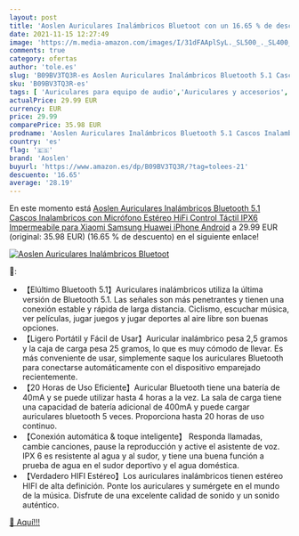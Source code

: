 ```yaml
---
layout: post
title: 'Aoslen Auriculares Inalámbricos Bluetoot con un 16.65 % de descuento'
date: 2021-11-15 12:27:49
image: 'https://m.media-amazon.com/images/I/31dFAAplSyL._SL500_._SL400_.jpg'
comments: true
category: ofertas
author: 'tole.es'
slug: 'B09BV3TQ3R-es Aoslen Auriculares Inalámbricos Bluetooth 5.1 Cascos...'
sku: 'B09BV3TQ3R-es'
tags: [ 'Auriculares para equipo de audio','Auriculares y accesorios','Electrónica','android','aoslen', ]
actualPrice: 29.99 EUR
currency: EUR
price: 29.99
comparePrice: 35.98 EUR
prodname: 'Aoslen Auriculares Inalámbricos Bluetooth 5.1 Cascos Inalambricos con Micrófono Estéreo HiFi Control Táctil IPX6 Impermeabile para Xiaomi Samsung Huawei iPhone Android'
country: 'es'
flag: '🇪🇸'
brand: 'Aoslen'
buyurl: 'https://www.amazon.es/dp/B09BV3TQ3R/?tag=tolees-21'
descuento: '16.65'
average: '28.19'
---
```


En este momento está [Aoslen Auriculares Inalámbricos Bluetooth 5.1 Cascos Inalambricos con Micrófono Estéreo HiFi Control Táctil IPX6 Impermeabile para Xiaomi Samsung Huawei iPhone Android](https://www.amazon.es/dp/B09BV3TQ3R/?tag=tolees-21) a 29.99 EUR (original: 35.98 EUR) (16.65 %  de descuento) en el siguiente enlace!

[![Aoslen Auriculares Inalámbricos Bluetoot](https://m.media-amazon.com/images/I/31dFAAplSyL._SL500_._SL400_.jpg)](https://www.amazon.es/dp/B09BV3TQ3R/?tag=tolees-21)

🔎:

- 【Elúltimo Bluetooth 5.1】Auriculares inalámbricos utiliza la última versión de Bluetooth 5.1. Las señales son más penetrantes y tienen una conexión estable y rápida de larga distancia. Ciclismo, escuchar música, ver películas, jugar juegos y jugar deportes al aire libre son buenas opciones.
- 【Ligero Portátil y Fácil de Usar】Auricular inalámbrico pesa 2,5 gramos y la caja de carga pesa 25 gramos, lo que es muy cómodo de llevar. Es más conveniente de usar, simplemente saque los auriculares Bluetooth para conectarse automáticamente con el dispositivo emparejado recientemente.
- 【20 Horas de Uso Eficiente】Auricular Bluetooth tiene una batería de 40mA y se puede utilizar hasta 4 horas a la vez. La sala de carga tiene una capacidad de batería adicional de 400mA y puede cargar auriculares bluetooth 5 veces. Proporciona hasta 20 horas de uso continuo.
- 【Conexión automática & toque inteligente】 Responda llamadas, cambie canciones, pause la reproducción y active el asistente de voz. IPX 6 es resistente al agua y al sudor, y tiene una buena función a prueba de agua en el sudor deportivo y el agua doméstica.
- 【Verdadero HIFI Estéreo】Los auriculares inalámbricos tienen estéreo HIFI de alta definición. Ponte los auriculares y sumérgete en el mundo de la música. Disfrute de una excelente calidad de sonido y un sonido auténtico.

[🛒 Aquí!!!](https://www.amazon.es/dp/B09BV3TQ3R/?tag=tolees-21)
